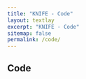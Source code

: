 ```yaml
---
title: "KNIFE - Code"
layout: textlay
excerpt: "KNIFE - Code"
sitemap: false
permalink: /code/
---
```


## Code

